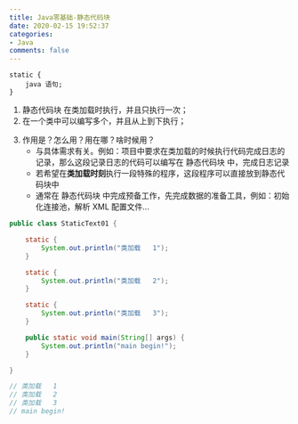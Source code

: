 ```yaml
---
title: Java零基础-静态代码块
date: 2020-02-15 19:52:37
categories:
- Java
comments: false
---
```


```
static {
	java 语句;
}
```

1. 静态代码块 在类加载时执行，并且只执行一次；
2. 在一个类中可以编写多个，并且从上到下执行；
<!-- more -->
3. 作用是？怎么用？用在哪？啥时候用？
   - 与具体需求有关。例如：项目中要求在类加载的时候执行代码完成日志的记录，那么这段记录日志的代码可以编写在 静态代码块 中，完成日志记录
   - 若希望在**类加载时刻**执行一段特殊的程序，这段程序可以直接放到静态代码块中
   - 通常在 静态代码块 中完成预备工作，先完成数据的准备工具，例如：初始化连接池，解析 XML 配置文件...

```java
public class StaticText01 {

	static {
		System.out.println("类加载   1");
	}

	static {
		System.out.println("类加载   2");
	}

	static {
		System.out.println("类加载   3");
	}

	public static void main(String[] args) {
		System.out.println("main begin!");
	}

}

// 类加载   1
// 类加载   2
// 类加载   3
// main begin!
```

